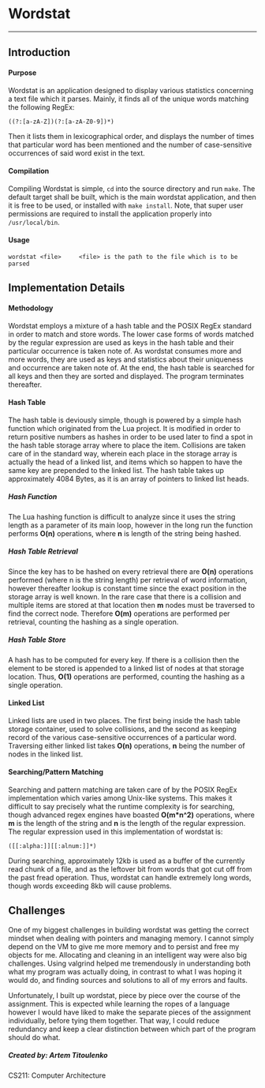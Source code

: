 # Wordstat
---

## Introduction ##
#### Purpose ####
Wordstat is an application designed to display various statistics concerning a text file which it parses. Mainly, it finds all of the unique words matching the following RegEx: 

	((?:[a-zA-Z])(?:[a-zA-Z0-9])*)

Then it lists them in lexicographical order, and displays the number of times that particular word has been mentioned and the number of case-sensitive occurrences of said word exist in the text.

#### Compilation ####
Compiling Wordstat is simple, `cd` into the source directory and run `make`. The default target shall be built, which is the main wordstat application, and then it is free to be used, or installed with `make install`. Note, that super user permissions are required to install the application properly into `/usr/local/bin`.

#### Usage ####
	wordstat <file>		<file> is the path to the file which is to be parsed

## Implementation Details ##
#### Methodology ####
Wordstat employs a mixture of a hash table and the POSIX RegEx standard in order to match and store words. The lower case forms of words matched by the regular expression are used as keys in the hash table and their particular occurrence is taken note of. As wordstat consumes more and more words, they are used as keys and statistics about their uniqueness and occurrence are taken note of. At the end, the hash table is searched for all keys and then they are sorted and displayed. The program terminates thereafter.

#### Hash Table ####
The hash table is deviously simple, though is powered by a simple hash function which originated from the Lua project. It is modified in order to return positive numbers as hashes in order to be used later to find a spot in the hash table storage array where to place the item. Collisions are taken care of in the standard way, wherein each place in the storage array is actually the head of a linked list, and items which so happen to have the same key are prepended to the linked list. The hash table takes up approximately 4084 Bytes, as it is an array of pointers to linked list heads.

##### Hash Function #####
The Lua hashing function is difficult to analyze since it uses the string length as a parameter of its main loop, however in the long run the function performs **O(n)** operations, where **n** is length of the string being hashed.

##### Hash Table Retrieval #####
Since the key has to be hashed on every retrieval there are **O(n)** operations performed (where n is the string length) per retrieval of word information, however thereafter lookup is constant time since the exact position in the storage array is well known. In the rare case that there is a collision and multiple items are stored at that location then **m** nodes must be traversed to find the correct node. Therefore **O(m)** operations are performed per retrieval, counting the hashing as a single operation.

##### Hash Table Store #####
A hash has to be computed for every key. If there is a collision then the element to be stored is appended to a linked list of nodes at that storage location. Thus, **O(1)** operations are performed, counting the hashing as a single operation.

#### Linked List ####
Linked lists are used in two places. The first being inside the hash table storage container, used to solve collisions, and the second as keeping record of the various case-sensitive occurrences of a particular word. Traversing either linked list takes **O(n)** operations, **n** being the number of nodes in the linked list.

#### Searching/Pattern Matching ####
Searching and pattern matching are taken care of by the POSIX RegEx implementation which varies among Unix-like systems. This makes it difficult to say precisely what the runtime complexity is for searching, though advanced regex engines have boasted **O(m*n^2)** operations, where **m** is the length of the string and **n** is the length of the regular expression. The regular expression used in this implementation of wordstat is:

	([[:alpha:]][[:alnum:]]*)

During searching, approximately 12kb is used as a buffer of the currently read chunk of a file, and as the leftover bit from words that got cut off from the past fread operation. Thus, wordstat can handle extremely long words, though words exceeding 8kb will cause problems.

## Challenges ##
One of my biggest challenges in building wordstat was getting the correct mindset when dealing with pointers and managing memory. I cannot simply depend on the VM to give me more memory and to persist and free my objects for me. Allocating and cleaning in an intelligent way were also big challenges. Using valgrind helped me tremendously in understanding both what my program was actually doing, in contrast to what I was hoping it would do, and finding sources and solutions to all of my errors and faults.

Unfortunately, I built up wordstat, piece by piece over the course of the assignment. This is expected while learning the ropes of a language however I would have liked to make the separate pieces of the assignment individually, before tying them together. That way, I could reduce redundancy and keep a clear distinction between which part of the program should do what.

##### Created by: Artem Titoulenko #####
CS211: Computer Architecture